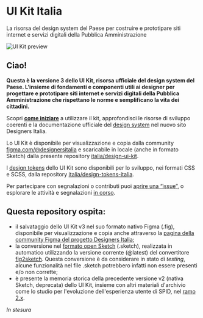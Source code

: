 # UI Kit Italia

La risorsa del design system del Paese per costruire e prototipare siti internet e servizi digitali della Pubblica Amministrazione

![UI Kit preview](https://designers.italia.it/static/c454a0c74d8e70f0349e9ac1df1ec35f/e8469/uikit.avif)

## Ciao!

**Questa è la versione 3 dello UI Kit, risorsa ufficiale del design system del Paese. L’insieme di fondamenti e componenti utili ai designer per progettare e prototipare siti internet e servizi digitali della Pubblica Amministrazione che rispettano le norme e semplificano la vita dei cittadini.**

Scopri **[come iniziare](https://designers.italia.it/design-system/come-iniziare/per-designer)** a utilizzare il kit, approfondisci le risorse di sviluppo coerenti e la documentazione ufficiale del [design system](https://designers.italia.it/design-system/) nel nuovo sito Designers Italia.

Lo UI Kit è disponibile per visualizzazione e copia dalla community [figma.com/@designersitalia](https://figma.com/@designersitalia) e scaricabile in locale (anche in formato Sketch) dalla presente repository [italia/design-ui-kit](https://github.com/italia/design-ui-kit). 

I [design tokens](https://designers.italia.it/design-system/fondamenti/design-tokens/) dello UI Kit sono disponibili per lo sviluppo, nei formati CSS e SCSS, dalla repository [italia/design-tokens-italia](https://github.com/italia/design-tokens-italia).

Per partecipare con segnalazioni o contributi puoi [aprire una “issue”](https://github.com/italia/design-ui-kit/issues/new), o esplorare le attività e segnalazioni [in corso](https://github.com/italia/design-ui-kit/issues).

## Questa repository ospita: 

- il salvataggio dello UI Kit v3 nel suo formato nativo Figma (.fig), disponibile per visualizzazione e copia anche attraverso la [pagina della community Figma del progetto Designers Italia](https://figma.com/@designersitalia/); 
- la conversione nel [formato open Sketch](https://github.com/sketch-hq/sketch-document) (.sketch), realizzata in automatico utilizzando la versione corrente (@latest) del convertitore [fig2sketch](https://github.com/sketch-hq/fig2sketch). Questa conversione è da considerare in stato di _testing_, alcune funzionalità nel file .sketch potrebbero infatti non essere presenti e/o non corrette; 
- è presente la memoria storica della precedente versione v2 (nativa Sketch, deprecata) dello UI Kit, insieme con altri materiali d'archivio come lo studio per l'evoluzione dell'esperienza utente di SPID, nel [ramo 2.x](https://github.com/italia/design-ui-kit/tree/2.x).

_In stesura_
